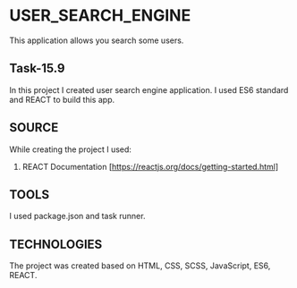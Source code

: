 # USER_SEARCH_ENGINE

This application allows you search some users.

## Task-15.9

In this project I created user search engine application. I used ES6 standard and REACT to build this app.

## SOURCE 
While creating the project I used: 
1. REACT Documentation [https://reactjs.org/docs/getting-started.html]

## TOOLS 
I used package.json and task runner.

## TECHNOLOGIES 
The project was created based on HTML, CSS, SCSS, JavaScript, ES6, REACT.
